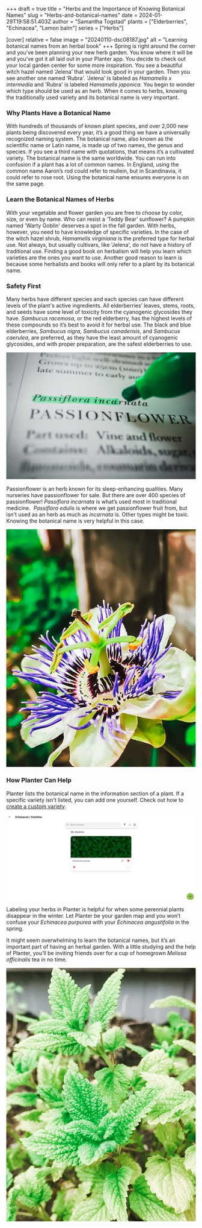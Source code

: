 +++
draft = true
title = "Herbs and the Importance of Knowing Botanical Names"
slug = "Herbs-and-botanical-names"
date = 2024-01-29T19:58:51.403Z
author = "Samantha Togstad"
plants = ["Elderberries", "Echinacea", "Lemon balm"]
series = ["Herbs"]

[cover]
relative = false
image = "20240110-dsc08187.jpg"
alt = "Learning botanical names from an herbal book"
+++
Spring is right around the corner and you’ve been planning your new herb garden. You know where it will be and you’ve got it all laid out in your Planter app. You decide to check out your local garden center for some more inspiration. You see a beautiful witch hazel named ‘Jelena’ that would look good in your garden. Then you see another one named ‘Rubra'. 'Jelena' is labeled as *Hamamelis x intermedia* and 'Rubra' is labeled *Hamamelis japonica.* You begin to wonder which type should be used as an herb. When it comes to herbs, knowing the traditionally used variety and its botanical name is very important. 

### Why Plants Have a Botanical Name

With hundreds of thousands of known plant species, and over 2,000 new plants being discovered every year, it’s a good thing we have a universally recognized naming system. The botanical name, also known as the scientific name or Latin name, is made up of two names, the genus and species. If you see a third name with quotations, that means it’s a cultivated variety. The botanical name is the same worldwide. You can run into confusion if a plant has a lot of common names. In England, using the common name Aaron’s rod could refer to mullein, but in Scandinavia, it could refer to rose root. Using the botanical name ensures everyone is on the same page.

### Learn the Botanical Names of Herbs

With your vegetable and flower garden you are free to choose by color, size, or even by name. Who can resist a ‘Teddy Bear’ sunflower? A pumpkin named 'Warty Goblin' deserves a spot in the fall garden.  With herbs, however, you need to have knowledge of specific varieties. In the case of the witch hazel shrub, *Hamamelis virginiana* is the preferred type for herbal use. Not always, but usually cultivars, like 'Jelena', do not have a history of traditional use. Finding a good book on herbalism will help you learn which varieties are the ones you want to use. Another good reason to learn is because some herbalists and books will only refer to a plant by its botanical name.

### Safety First

Many herbs have different species and each species can have different levels of the plant's active ingredients. All elderberries’ leaves, stems, roots, and seeds have some level of toxicity from the cyanogenic glycosides they have. *Sambucus racemosa*, or the red elderberry, has the highest levels of these compounds so it’s best to avoid it for herbal use. The black and blue elderberries, *Sambucus nigra*, *Sambucus canadensis*, and *Sambucus caerulea*, are preferred, as they have the least amount of cyanogenic glycosides, and with proper preparation, are the safest elderberries to use.

![Highlighting the botanical name of passionflower](passiflora.jpg)

Passionflower is an herb known for its sleep-enhancing qualities. Many nurseries have passionflower for sale. But there are over 400 species of passionflower! *Passiflora incarnata* is what’s used most in traditional medicine.  *Passiflora edulis* is where we get passionflower fruit from, but isn't used as an herb as much as *incarnata* is. Other types might be toxic. Knowing the botanical name is very helpful in this case.

![A passionflower in full bloom](passionflower2.jpg "A passionflower in full bloom")

### How Planter Can Help

Planter lists the botanical name in the information section of a plant. If a specific variety isn't listed, you can add one yourself.  Check out how to [create a custom variety](https://info.planter.garden/plant-information/custom-varieties/). 

![Create custom plant varieties in Planter ](screenshot-10-.png)

Labeling your herbs in Planter is helpful for when some perennial plants disappear in the winter. Let Planter be your garden map and you won’t confuse your *Echinacea purpurea* with your *Echinacea angustifolia* in the spring. 

It might seem overwhelming to learn the botanical names, but it’s an important part of having an herbal garden. With a little studying and the help of Planter, you’ll be inviting friends over for a cup of homegrown *Melissa officinalis* tea in no time.

![Lemon balm in the garden](lemonbalm2.jpg "Lemon balm, also known as *Melissa officinalis*")